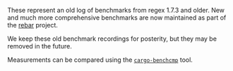 These represent an old log of benchmarks from regex 1.7.3 and older. New
and much more comprehensive benchmarks are now maintained as part of the
[rebar] project.

We keep these old benchmark recordings for posterity, but they may be removed
in the future.

Measurements can be compared using the [`cargo-benchcmp`][cargo-benchcmp] tool.

[rebar]: https://github.com/BurntSushi/rebar
[cargo-benchcmp]: https://github.com/BurntSushi/cargo-benchcmp
